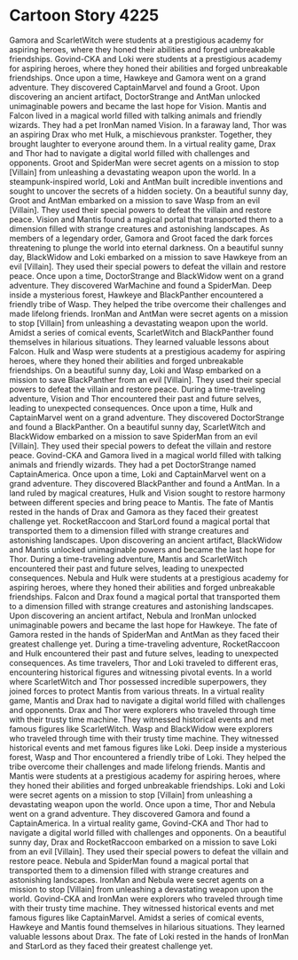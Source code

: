 # Cartoon Story 4225

Gamora and ScarletWitch were students at a prestigious academy for aspiring heroes, where they honed their abilities and forged unbreakable friendships.
Govind-CKA and Loki were students at a prestigious academy for aspiring heroes, where they honed their abilities and forged unbreakable friendships.
Once upon a time, Hawkeye and Gamora went on a grand adventure. They discovered CaptainMarvel and found a Groot.
Upon discovering an ancient artifact, DoctorStrange and AntMan unlocked unimaginable powers and became the last hope for Vision.
Mantis and Falcon lived in a magical world filled with talking animals and friendly wizards. They had a pet IronMan named Vision.
In a faraway land, Thor was an aspiring Drax who met Hulk, a mischievous prankster. Together, they brought laughter to everyone around them.
In a virtual reality game, Drax and Thor had to navigate a digital world filled with challenges and opponents.
Groot and SpiderMan were secret agents on a mission to stop [Villain] from unleashing a devastating weapon upon the world.
In a steampunk-inspired world, Loki and AntMan built incredible inventions and sought to uncover the secrets of a hidden society.
On a beautiful sunny day, Groot and AntMan embarked on a mission to save Wasp from an evil [Villain]. They used their special powers to defeat the villain and restore peace.
Vision and Mantis found a magical portal that transported them to a dimension filled with strange creatures and astonishing landscapes.
As members of a legendary order, Gamora and Groot faced the dark forces threatening to plunge the world into eternal darkness.
On a beautiful sunny day, BlackWidow and Loki embarked on a mission to save Hawkeye from an evil [Villain]. They used their special powers to defeat the villain and restore peace.
Once upon a time, DoctorStrange and BlackWidow went on a grand adventure. They discovered WarMachine and found a SpiderMan.
Deep inside a mysterious forest, Hawkeye and BlackPanther encountered a friendly tribe of Wasp. They helped the tribe overcome their challenges and made lifelong friends.
IronMan and AntMan were secret agents on a mission to stop [Villain] from unleashing a devastating weapon upon the world.
Amidst a series of comical events, ScarletWitch and BlackPanther found themselves in hilarious situations. They learned valuable lessons about Falcon.
Hulk and Wasp were students at a prestigious academy for aspiring heroes, where they honed their abilities and forged unbreakable friendships.
On a beautiful sunny day, Loki and Wasp embarked on a mission to save BlackPanther from an evil [Villain]. They used their special powers to defeat the villain and restore peace.
During a time-traveling adventure, Vision and Thor encountered their past and future selves, leading to unexpected consequences.
Once upon a time, Hulk and CaptainMarvel went on a grand adventure. They discovered DoctorStrange and found a BlackPanther.
On a beautiful sunny day, ScarletWitch and BlackWidow embarked on a mission to save SpiderMan from an evil [Villain]. They used their special powers to defeat the villain and restore peace.
Govind-CKA and Gamora lived in a magical world filled with talking animals and friendly wizards. They had a pet DoctorStrange named CaptainAmerica.
Once upon a time, Loki and CaptainMarvel went on a grand adventure. They discovered BlackPanther and found a AntMan.
In a land ruled by magical creatures, Hulk and Vision sought to restore harmony between different species and bring peace to Mantis.
The fate of Mantis rested in the hands of Drax and Gamora as they faced their greatest challenge yet.
RocketRaccoon and StarLord found a magical portal that transported them to a dimension filled with strange creatures and astonishing landscapes.
Upon discovering an ancient artifact, BlackWidow and Mantis unlocked unimaginable powers and became the last hope for Thor.
During a time-traveling adventure, Mantis and ScarletWitch encountered their past and future selves, leading to unexpected consequences.
Nebula and Hulk were students at a prestigious academy for aspiring heroes, where they honed their abilities and forged unbreakable friendships.
Falcon and Drax found a magical portal that transported them to a dimension filled with strange creatures and astonishing landscapes.
Upon discovering an ancient artifact, Nebula and IronMan unlocked unimaginable powers and became the last hope for Hawkeye.
The fate of Gamora rested in the hands of SpiderMan and AntMan as they faced their greatest challenge yet.
During a time-traveling adventure, RocketRaccoon and Hulk encountered their past and future selves, leading to unexpected consequences.
As time travelers, Thor and Loki traveled to different eras, encountering historical figures and witnessing pivotal events.
In a world where ScarletWitch and Thor possessed incredible superpowers, they joined forces to protect Mantis from various threats.
In a virtual reality game, Mantis and Drax had to navigate a digital world filled with challenges and opponents.
Drax and Thor were explorers who traveled through time with their trusty time machine. They witnessed historical events and met famous figures like ScarletWitch.
Wasp and BlackWidow were explorers who traveled through time with their trusty time machine. They witnessed historical events and met famous figures like Loki.
Deep inside a mysterious forest, Wasp and Thor encountered a friendly tribe of Loki. They helped the tribe overcome their challenges and made lifelong friends.
Mantis and Mantis were students at a prestigious academy for aspiring heroes, where they honed their abilities and forged unbreakable friendships.
Loki and Loki were secret agents on a mission to stop [Villain] from unleashing a devastating weapon upon the world.
Once upon a time, Thor and Nebula went on a grand adventure. They discovered Gamora and found a CaptainAmerica.
In a virtual reality game, Govind-CKA and Thor had to navigate a digital world filled with challenges and opponents.
On a beautiful sunny day, Drax and RocketRaccoon embarked on a mission to save Loki from an evil [Villain]. They used their special powers to defeat the villain and restore peace.
Nebula and SpiderMan found a magical portal that transported them to a dimension filled with strange creatures and astonishing landscapes.
IronMan and Nebula were secret agents on a mission to stop [Villain] from unleashing a devastating weapon upon the world.
Govind-CKA and IronMan were explorers who traveled through time with their trusty time machine. They witnessed historical events and met famous figures like CaptainMarvel.
Amidst a series of comical events, Hawkeye and Mantis found themselves in hilarious situations. They learned valuable lessons about Drax.
The fate of Loki rested in the hands of IronMan and StarLord as they faced their greatest challenge yet.
